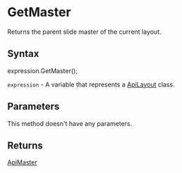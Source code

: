 # GetMaster

Returns the parent slide master of the current layout.

## Syntax

expression.GetMaster();

`expression` - A variable that represents a [ApiLayout](../ApiLayout.md) class.

## Parameters

This method doesn't have any parameters.

## Returns

[ApiMaster](../../ApiMaster/ApiMaster.md)